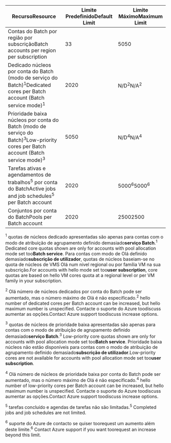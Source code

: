 | <span data-ttu-id="5fefe-101">**Recurso**</span><span class="sxs-lookup"><span data-stu-id="5fefe-101">**Resource**</span></span> | <span data-ttu-id="5fefe-102">**Limite Predefinido**</span><span class="sxs-lookup"><span data-stu-id="5fefe-102">**Default Limit**</span></span> | <span data-ttu-id="5fefe-103">**Limite Máximo**</span><span class="sxs-lookup"><span data-stu-id="5fefe-103">**Maximum Limit**</span></span> |
| --- | --- | --- |
| <span data-ttu-id="5fefe-104">Contas do Batch por região por subscrição</span><span class="sxs-lookup"><span data-stu-id="5fefe-104">Batch accounts per region per subscription</span></span> | <span data-ttu-id="5fefe-105">3</span><span class="sxs-lookup"><span data-stu-id="5fefe-105">3</span></span> |<span data-ttu-id="5fefe-106">50</span><span class="sxs-lookup"><span data-stu-id="5fefe-106">50</span></span> |
| <span data-ttu-id="5fefe-107">Dedicado núcleos por conta do Batch (modo de serviço do Batch)<sup>1</sup></span><span class="sxs-lookup"><span data-stu-id="5fefe-107">Dedicated cores per Batch account (Batch service mode)<sup>1</sup></span></span> | <span data-ttu-id="5fefe-108">20</span><span class="sxs-lookup"><span data-stu-id="5fefe-108">20</span></span> | <span data-ttu-id="5fefe-109">N/D<sup>2</sup></span><span class="sxs-lookup"><span data-stu-id="5fefe-109">N/A<sup>2</sup></span></span> |
| <span data-ttu-id="5fefe-110">Prioridade baixa núcleos por conta do Batch (modo de serviço do Batch)<sup>3</sup></span><span class="sxs-lookup"><span data-stu-id="5fefe-110">Low-priority cores per Batch account (Batch service mode)<sup>3</sup></span></span> | <span data-ttu-id="5fefe-111">50</span><span class="sxs-lookup"><span data-stu-id="5fefe-111">50</span></span> | <span data-ttu-id="5fefe-112">N/D<sup>4</sup></span><span class="sxs-lookup"><span data-stu-id="5fefe-112">N/A<sup>4</sup></span></span> |
| <span data-ttu-id="5fefe-113">Tarefas ativas e agendamentos de trabalhos<sup>5</sup> por conta do Batch</span><span class="sxs-lookup"><span data-stu-id="5fefe-113">Active jobs and job schedules<sup>5</sup> per Batch account</span></span> | <span data-ttu-id="5fefe-114">20</span><span class="sxs-lookup"><span data-stu-id="5fefe-114">20</span></span> | <span data-ttu-id="5fefe-115">5000<sup>6</sup></span><span class="sxs-lookup"><span data-stu-id="5fefe-115">5000<sup>6</sup></span></span> |
| <span data-ttu-id="5fefe-116">Conjuntos por conta do Batch</span><span class="sxs-lookup"><span data-stu-id="5fefe-116">Pools per Batch account</span></span> | <span data-ttu-id="5fefe-117">20</span><span class="sxs-lookup"><span data-stu-id="5fefe-117">20</span></span> | <span data-ttu-id="5fefe-118">2500</span><span class="sxs-lookup"><span data-stu-id="5fefe-118">2500</span></span> |

<span data-ttu-id="5fefe-119"><sup>1</sup> quotas de núcleos dedicado apresentadas são apenas para contas com o modo de atribuição de agrupamento definido demasiado**serviço Batch**.</span><span class="sxs-lookup"><span data-stu-id="5fefe-119"><sup>1</sup> Dedicated core quotas shown are only for accounts with pool allocation mode set too**Batch service**.</span></span> <span data-ttu-id="5fefe-120">Para contas com modo de Olá definido demasiado**subscrição de utilizador**, quotas de núcleos baseiam-se no quota de núcleos de VMS Olá num nível regional ou por família VM na sua subscrição.</span><span class="sxs-lookup"><span data-stu-id="5fefe-120">For accounts with hello mode set too**user subscription**, core quotas are based on hello VM cores quota at a regional level or per VM family in your subscription.</span></span>

<span data-ttu-id="5fefe-121"><sup>2</sup> Olá número de núcleos dedicados por conta do Batch pode ser aumentado, mas o número máximo de Olá é não especificado.</span><span class="sxs-lookup"><span data-stu-id="5fefe-121"><sup>2</sup> hello number of dedicated cores per Batch account can be increased, but hello maximum number is unspecified.</span></span> <span data-ttu-id="5fefe-122">Contacte o suporte do Azure toodiscuss aumentar as opções.</span><span class="sxs-lookup"><span data-stu-id="5fefe-122">Contact Azure support toodiscuss increase options.</span></span>

<span data-ttu-id="5fefe-123"><sup>3</sup> quotas de núcleos de prioridade baixa apresentadas são apenas para contas com o modo de atribuição de agrupamento definido demasiado**serviço Batch**.</span><span class="sxs-lookup"><span data-stu-id="5fefe-123"><sup>3</sup> Low-priority core quotas shown are only for accounts with pool allocation mode set too**Batch service**.</span></span> <span data-ttu-id="5fefe-124">Prioridade baixa núcleos não estão disponíveis para contas com o modo de atribuição de agrupamento definido demasiado**subscrição de utilizador**.</span><span class="sxs-lookup"><span data-stu-id="5fefe-124">Low-priority cores are not available for accounts with pool allocation mode set too**user subscription**.</span></span>

<span data-ttu-id="5fefe-125"><sup>4</sup> Olá número de núcleos de prioridade baixa por conta do Batch pode ser aumentado, mas o número máximo de Olá é não especificado.</span><span class="sxs-lookup"><span data-stu-id="5fefe-125"><sup>4</sup> hello number of low-priority cores per Batch account can be increased, but hello maximum number is unspecified.</span></span> <span data-ttu-id="5fefe-126">Contacte o suporte do Azure toodiscuss aumentar as opções.</span><span class="sxs-lookup"><span data-stu-id="5fefe-126">Contact Azure support toodiscuss increase options.</span></span>

<span data-ttu-id="5fefe-127"><sup>5</sup> tarefas concluído e agendas de tarefas não são limitadas.</span><span class="sxs-lookup"><span data-stu-id="5fefe-127"><sup>5</sup> Completed jobs and job schedules are not limited.</span></span>

<span data-ttu-id="5fefe-128"><sup>6</sup> suporte do Azure de contacto se quiser toorequest um aumento além deste limite.</span><span class="sxs-lookup"><span data-stu-id="5fefe-128"><sup>6</sup> Contact Azure support if you want toorequest an increase beyond this limit.</span></span>
